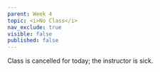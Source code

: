 ```yaml
---
parent: Week 4
topic: <i>No Class</i>
nav_exclude: true
visible: false
published: false
---
```


Class is cancelled for today; the instructor is sick.
